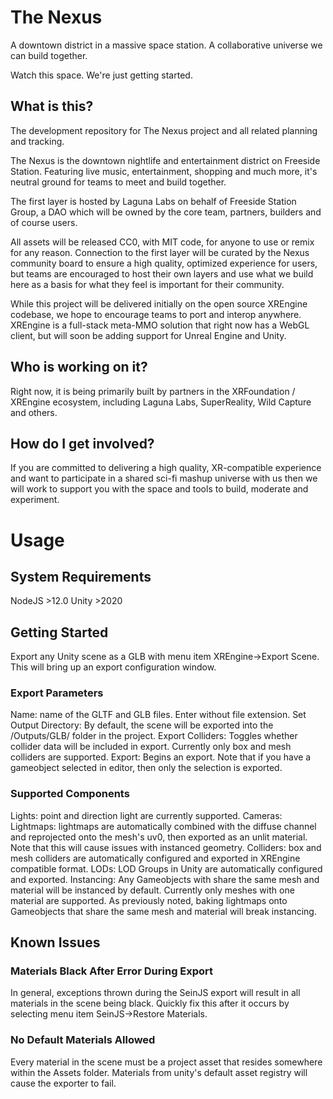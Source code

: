 # The Nexus
A downtown district in a massive space station. A collaborative universe we can build together.

Watch this space. We're just getting started.

## What is this?
The development repository for The Nexus project and all related planning and tracking.

The Nexus is the downtown nightlife and entertainment district on Freeside Station. Featuring live music, entertainment, shopping and much more, it's neutral ground for teams to meet and build together.

The first layer is hosted by Laguna Labs on behalf of Freeside Station Group, a DAO which will be owned by the core team, partners, builders and of course users.

All assets will be released CC0, with MIT code, for anyone to use or remix for any reason. Connection to the first layer will be curated by the Nexus community board to ensure a high quality, optimized experience for users, but teams are encouraged to host their own layers and use what we build here as a basis for what they feel is important for their community.

While this project will be delivered initially on the open source XREngine codebase, we hope to encourage teams to port and interop anywhere. XREngine is a full-stack meta-MMO solution that right now has a WebGL client, but will soon be adding support for Unreal Engine and Unity.

## Who is working on it?
Right now, it is being primarily built by partners in the XRFoundation / XREngine ecosystem, including Laguna Labs, SuperReality, Wild Capture and others.

## How do I get involved?
If you are committed to delivering a high quality, XR-compatible experience and want to participate in a shared sci-fi mashup universe with us then we will work to support you with the space and tools to build, moderate and experiment.

# Usage

## System Requirements
NodeJS >12.0
Unity >2020

## Getting Started
Export any Unity scene as a GLB with menu item XREngine->Export Scene. This will bring up an export configuration window. 

### Export Parameters
Name: name of the GLTF and GLB files. Enter without file extension.
Set Output Directory: By default, the scene will be exported into the /Outputs/GLB/ folder in the project.
Export Colliders: Toggles whether collider data will be included in export. Currently only box and mesh colliders are supported.
Export: Begins an export. Note that if you have a gameobject selected in editor, then only the selection is exported.

### Supported Components
Lights: point and direction light are currently supported.
Cameras: 
Lightmaps: lightmaps are automatically combined with the diffuse channel and reprojected onto the mesh's uv0, then exported as an unlit material. Note that this will cause issues with instanced geometry.
Colliders: box and mesh colliders are automatically configured and exported in XREngine compatible format.
LODs: LOD Groups in Unity are automatically configured and exported. 
Instancing: Any Gameobjects with share the same mesh and material will be instanced by default. Currently only meshes with one material are supported. As previously noted, baking lightmaps onto Gameobjects that share the same mesh and material will break instancing.


## Known Issues

### Materials Black After Error During Export
In general, exceptions thrown during the SeinJS export will result in all materials in the scene being black. Quickly fix this after it occurs by selecting menu item SeinJS->Restore Materials.

### No Default Materials Allowed
Every material in the scene must be a project asset that resides somewhere within the Assets folder. Materials from unity's default asset registry will cause the exporter to fail.

